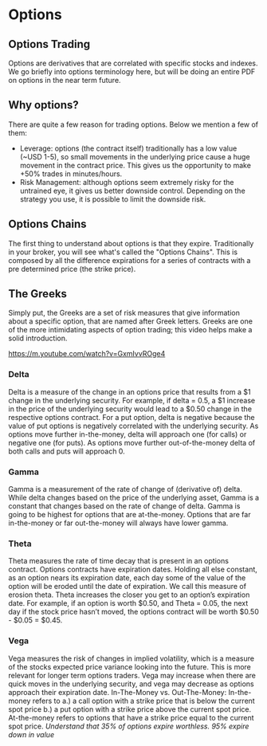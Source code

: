 # Options

## Options Trading

Options are derivatives that are correlated with specific stocks and indexes. We go briefly into options terminology here, but will be doing an entire PDF on options in the near term future.

## Why options?

There are quite a few reason for trading options. Below we mention a few of them:

- Leverage: options (the contract itself) traditionally has a low value (~USD 1-5), so small movements in the underlying price cause a huge movement in the contract price. This gives us the opportunity to make +50% trades in minutes/hours.
- Risk Management: although options seem extremely risky for the untrained eye, it gives us better downside control. Depending on the strategy you use, it is possible to limit the downside risk.

## Options Chains

The first thing to understand about options is that they expire. Traditionally in your broker, you will see what's called the "Options Chains". This is composed by all the difference expirations for a series of contracts with a pre determined price (the strike price).

## The Greeks

Simply put, the Greeks are a set of risk measures that give information about a specific option, that are named after Greek letters. Greeks are one of the more intimidating aspects of option trading; this video helps make a solid introduction.

https://m.youtube.com/watch?v=GxmIvvROge4

### Delta

Delta is a measure of the change in an options price that results from a $1 change in the underlying security. For example, if delta = 0.5, a $1 increase in the price of the underlying security would lead to a $0.50 change in the respective options contract. For a put option, delta is negative because the value of put options is negatively correlated with the underlying security. As options move further in-the-money, delta will approach one (for calls) or negative one (for puts). As options move further out-of-the-money delta of both calls and puts will approach 0.

### Gamma

Gamma is a measurement of the rate of change of (derivative of) delta. While delta changes based on the price of the underlying asset, Gamma is a constant that changes based on the rate of change of delta. Gamma is going to be highest for options that are at-the-money. Options that are far in-the-money or far out-the-money will always have lower gamma.

### Theta

Theta measures the rate of time decay that is present in an options contract. Options contracts have expiration dates. Holding all else constant, as an option nears its expiration date, each day some of the value of the option will be eroded until the date of expiration. We call this measure of erosion theta. Theta increases the closer you get to an option’s expiration
date. For example, if an option is worth $0.50, and Theta = 0.05, the next day if the stock price hasn’t moved, the options contract will be worth $0.50 - $0.05 = $0.45.

### Vega

Vega measures the risk of changes in implied volatility, which is a measure of the stocks expected price variance looking into the future. This is more relevant for longer term options traders. Vega may increase when there are quick moves in the underlying security, and vega may decrease as options approach their expiration date.
In-The-Money vs. Out-The-Money: In-the-money refers to a.) a call option with a strike price that is below the current spot price b.) a put option with a strike price above the current spot price. At-the-money refers to options that have a strike price equal to the current spot price.
_Understand that 35% of options expire worthless. 95% expire down in value_
